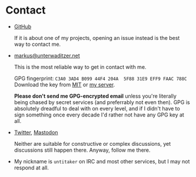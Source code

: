 Contact
=======

-   [GitHub](https://github.com/untitaker)

    If it is about one of my projects, opening an issue instead is the
    best way to contact me.

-   <markus@unterwaditzer.net>

    This is the most reliable way to get in contact with me.

    GPG fingerprint:
    `C3A0 3AD4 B099 44F4 204A  5F88 31E9 EFF9 FAAC 788C` Download the
    key from
    [MIT](https://pgp.mit.edu/pks/lookup?op=get&search=0x31E9EFF9FAAC788C)
    or [my server](/markus.asc).

    **Please don\'t send me GPG-encrypted email** unless you\'re
    literally being chased by secret services (and preferrably not even
    then). GPG is absolutely dreadful to deal with on every level, and
    if I didn\'t have to sign something once every decade I\'d rather
    not have any GPG key at all.

-   [Twitter](https://twitter.com/untitaker),
    [Mastodon](https://mastodon.social/@untitaker)

    Neither are suitable for constructive or complex discussions, yet
    discussions still happen there. Anyway, follow me there.

-   My nickname is `untitaker` on IRC and most other services, but I may
    not respond at all.
